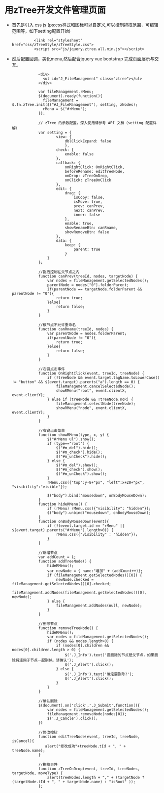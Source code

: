 # 用zTree开发文件管理页面 #

- 首先是引入 css  js (ps:css样式和图标可以自定义,可以控制拖拽范围，可编辑范围等，如下setting配置开始)

                <link rel="stylesheet" href="css/zTreeStyle/zTreeStyle.css">
                <script src="js/jquery.ztree.all.min.js"></script>
        
- 然后配置回调，美化menu,然后配合jquery vue bootstrap 完成页面展示与交互。

                  <div>
                    <ul id="J_FileManagement" class="ztree"></ul>
                  </div>

                  var fileManagement,rMenu;
                  $(document).ready(function(){
                    fileManagement = $.fn.zTree.init($("#J_FileManagement"), setting, zNodes);
                    rMenu = $("#rMenu");
                  });

                  // zTree 的参数配置，深入使用请参考 API 文档（setting 配置详解）
                  var setting = {
                          view: {
                              dblClickExpand: false
                              },
                          check: {
                              enable: false
                          },
                          callback: {
                              onRightClick: OnRightClick,
                              beforeRename: editTreeNode,
                              onDrop: zTreeOnDrop,
                              onClick: zTreeOnClick
                          },
                          edit: {
                              drag: {
                                  isCopy: false,
                                  isMove: true,
                                  prev: canPrev,
                                  next: canPrev,
                                  inner: false
                              },
                              enable: true,
                              showRenameBtn: canRname,
                              showRemoveBtn: false
                          },
                          data: {
                              keep: {
                                  parent: true
                              }
                      }
                  };

                  //拖拽控制在父节点之内
                  function canPrev(treeId, nodes, targetNode) {
                      var nodes = fileManagement.getSelectedNodes();
                      parentNode = nodes["0"].folderParent;
                      if(parentNode == targetNode.folderParent && parentNode != "0"){
                          return true;
                      }else{
                          return false;
                      }
                  }

                  //根节点不允许重命名
                  function canRname(treeId, nodes) {
                      var parentNode = nodes.folderParent;
                      if(parentNode != "0"){
                          return true;
                      }else{
                          return false;
                      }
                  }

                  //右键点击事件
                  function OnRightClick(event, treeId, treeNode) {
                      if (!treeNode && event.target.tagName.toLowerCase() != "button" && $(event.target).parents("a").length == 0) {
                          fileManagement.cancelSelectedNode();
                          showRMenu("root", event.clientX, event.clientY);
                      } else if (treeNode && !treeNode.noR) {
                          fileManagement.selectNode(treeNode);
                          showRMenu("node", event.clientX, event.clientY);
                      }
                  }

                  //右键点击菜单
                  function showRMenu(type, x, y) {
                      $("#rMenu ul").show();
                      if (type=="root") {
                          $("#m_del").hide();
                          $("#m_check").hide();
                          $("#m_unCheck").hide();
                      } else {
                          $("#m_del").show();
                          $("#m_check").show();
                          $("#m_unCheck").show();
                      }
                      rMenu.css({"top":y-8+"px", "left":x+20+"px", "visibility":"visible"});

                      $("body").bind("mousedown", onBodyMouseDown);
                  }
                  function hideRMenu() {
                      if (rMenu) rMenu.css({"visibility": "hidden"});
                      $("body").unbind("mousedown", onBodyMouseDown);
                  }
                  function onBodyMouseDown(event){
                      if (!(event.target.id == "rMenu" || $(event.target).parents("#rMenu").length>0)) {
                          rMenu.css({"visibility" : "hidden"});
                      }
                  }

                  //新增节点
                  var addCount = 1;
                  function addTreeNode() {
                      hideRMenu();
                      var newNode = { name:"增加" + (addCount++)};
                      if (fileManagement.getSelectedNodes()[0]) {
                          newNode.checked = fileManagement.getSelectedNodes()[0].checked;
                          fileManagement.addNodes(fileManagement.getSelectedNodes()[0], newNode);
                      } else {
                          fileManagement.addNodes(null, newNode);
                      }
                  }

                  //删除节点
                  function removeTreeNode() {
                      hideRMenu();
                      var nodes = fileManagement.getSelectedNodes();
                      if (nodes && nodes.length>0) {
                          if (nodes[0].children && nodes[0].children.length > 0) {
                              $('.J_Info').text('要删除的节点是父节点，如果删除将连同子节点一起删掉。请确认');
                              $('.J_Alert').click();
                          } else {
                              $('.J_Info').text('确定要删除?');
                              $('.J_Alert').click();
                          }
                      }
                  }

                  //确认删除
                  $(document).on('click','.J_Submit',function(){
                      var nodes = fileManagement.getSelectedNodes();
                      fileManagement.removeNode(nodes[0]);
                      $('.J_Cancle').click();
                  })

                  //修改按钮
                  function editTreeNode(event, treeId, treeNode, isCancel){
                     alert("修改成功"+treeNode.tId + ", " + treeNode.name);
                  }

                  //拖拽事件
                  function zTreeOnDrop(event, treeId, treeNodes, targetNode, moveType) {
                      alert(treeNodes.length + "," + (targetNode ? (targetNode.tId + ", " + targetNode.name) : "isRoot" ));
                  };
